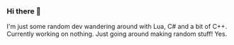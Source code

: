 ### Hi there 👋
I'm just some random dev wandering around with Lua, C# and a bit of C++.
Currently working on nothing.
Just going around making random stuff!
Yes.
